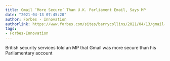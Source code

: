 ```yaml
---
title: Gmail ‘More Secure’ Than U.K. Parliament Email, Says MP
date: "2021-04-13 07:45:20"
author: Forbes - Innovation
authorlink: https://www.forbes.com/sites/barrycollins/2021/04/13/gmail-more-secure-than-uk-parliament-email-says-mp/
tags:
- Forbes-Innovation
---
```

British security services told an MP that Gmail was more secure than his Parliamentary account